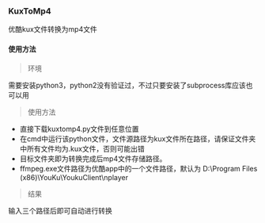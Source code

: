 ### KuxToMp4
优酷kux文件转换为mp4文件
#### 使用方法
> 环境

需要安装python3，python2没有验证过，不过只要安装了subprocess库应该也可以用
> 使用方法

- 直接下载kuxtomp4.py文件到任意位置
- 在cmd中运行该python文件，文件源路径为kux文件所在路径，请保证文件夹中所有文件均为.kux文件，否则可能出错
- 目标文件夹即为转换完成后mp4文件存储路径。
- ffmpeg.exe文件路径为优酷app中的一个文件路径，默认为 D:\Program Files (x86)\YouKu\YoukuClient\nplayer
> 结果

输入三个路径后即可自动进行转换

